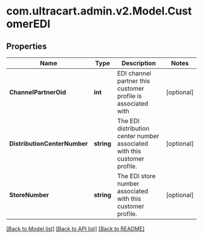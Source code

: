 
# com.ultracart.admin.v2.Model.CustomerEDI

## Properties

Name | Type | Description | Notes
------------ | ------------- | ------------- | -------------
**ChannelPartnerOid** | **int** | EDI channel partner this customer profile is associated with | [optional] 
**DistributionCenterNumber** | **string** | The EDI distribution center number associated with this customer profile. | [optional] 
**StoreNumber** | **string** | The EDI store number associated with this customer profile. | [optional] 

[[Back to Model list]](../README.md#documentation-for-models)
[[Back to API list]](../README.md#documentation-for-api-endpoints)
[[Back to README]](../README.md)

